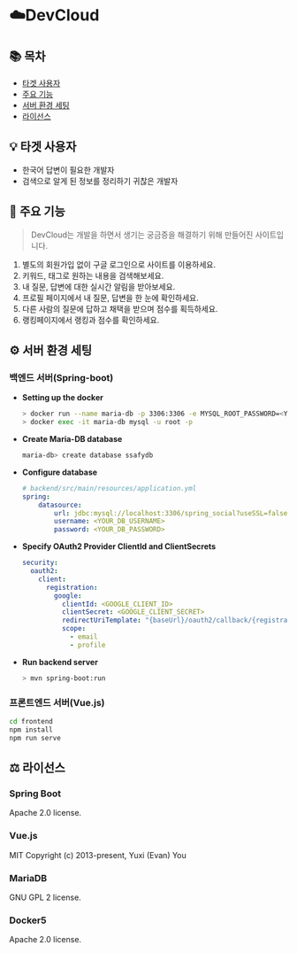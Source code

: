# ☁️DevCloud

## 📚 목차

- [타겟 사용자](#타겟-사용자)
- [주요 기능](#주요-기능)
- [서버 환경 세팅](#서버-환경-세팅)
- [라이선스](#라이선스)



## 💡 타겟 사용자

- 한국어 답변이 필요한 개발자
- 검색으로 알게 된 정보를 정리하기 귀찮은 개발자



## 🔎 주요 기능

> DevCloud는 개발을 하면서 생기는 궁금증을 해결하기 위해 만들어진 사이트입니다.

1. 별도의 회원가입 없이 구글 로그인으로 사이트를 이용하세요.
2. 키워드, 태그로 원하는 내용을 검색해보세요.
3. 내 질문, 답변에 대한 실시간 알림을 받아보세요.
4. 프로필 페이지에서 내 질문, 답변을 한 눈에 확인하세요.
5. 다른 사람의 질문에 답하고 채택을 받으며 점수를 획득하세요.
6. 랭킹페이지에서 랭킹과 점수를 확인하세요.




## ⚙️ 서버 환경 세팅

### 백엔드 서버(Spring-boot)

+ **Setting up the docker**
    ```bash
    > docker run --name maria-db -p 3306:3306 -e MYSQL_ROOT_PASSWORD=<YOUR_DB_PASSWORD> -d mariadb
    > docker exec -it maria-db mysql -u root -p
    ```

+ **Create Maria-DB database**
    ```bash
    maria-db> create database ssafydb
    ```

+ **Configure database**
    ```yml
    # backend/src/main/resources/application.yml
    spring:
        datasource:
            url: jdbc:mysql://localhost:3306/spring_social?useSSL=false
            username: <YOUR_DB_USERNAME>
            password: <YOUR_DB_PASSWORD>
    ```

+ **Specify OAuth2 Provider ClientId and ClientSecrets**
	```yml
    security:
      oauth2:
        client:
          registration:
            google:
              clientId: <GOOGLE_CLIENT_ID>
              clientSecret: <GOOGLE_CLIENT_SECRET>
              redirectUriTemplate: "{baseUrl}/oauth2/callback/{registrationId}"
              scope:
                - email
                - profile
	```

+ **Run backend server**
	```bash
	> mvn spring-boot:run
	```

### 프론트엔드 서버(Vue.js)

```bash
cd frontend
npm install
npm run serve
```



## ⚖️ 라이선스

### Spring Boot

Apache 2.0 license.

### Vue.js

MIT
Copyright (c) 2013-present, Yuxi (Evan) You

### MariaDB

GNU GPL 2 license.

### Docker5

Apache 2.0 license.